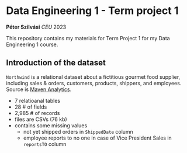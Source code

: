# Data Engineering 1 - Term project 1

**Péter Szilvási**
*CEU*
2023

This repository contains my materials for Term Project 1 for my Data Engineering 1 course.
## Introduction of the dataset
`Northwind` is a relational dataset about a fictitious gourmet food supplier, including sales & orders, customers, products, shippers, and employees.
Source is [Maven Analytics](https://mavenanalytics.io/data-playground?search=Northwind).
 - 7 relatioanal tables
 - 28 # of fields 
 - 2,985 # of records
 - files are CSVs (76 kb)
 - contains some missing values
      - not yet shipped orders in `ShippedDate` column
      - employee reports to no one in case of Vice President Sales in `reportsTO` column
 
